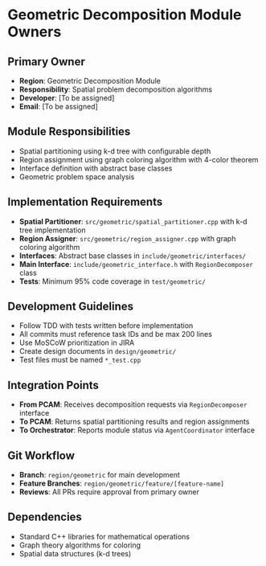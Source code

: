 # Geometric Decomposition Module Owners

## Primary Owner
- **Region**: Geometric Decomposition Module
- **Responsibility**: Spatial problem decomposition algorithms
- **Developer**: [To be assigned]
- **Email**: [To be assigned]

## Module Responsibilities
- Spatial partitioning using k-d tree with configurable depth
- Region assignment using graph coloring algorithm with 4-color theorem
- Interface definition with abstract base classes
- Geometric problem space analysis

## Implementation Requirements
- **Spatial Partitioner**: `src/geometric/spatial_partitioner.cpp` with k-d tree implementation
- **Region Assigner**: `src/geometric/region_assigner.cpp` with graph coloring algorithm
- **Interfaces**: Abstract base classes in `include/geometric/interfaces/`
- **Main Interface**: `include/geometric_interface.h` with `RegionDecomposer` class
- **Tests**: Minimum 95% code coverage in `test/geometric/`

## Development Guidelines
- Follow TDD with tests written before implementation
- All commits must reference task IDs and be max 200 lines
- Use MoSCoW prioritization in JIRA
- Create design documents in `design/geometric/`
- Test files must be named `*_test.cpp`

## Integration Points
- **From PCAM**: Receives decomposition requests via `RegionDecomposer` interface
- **To PCAM**: Returns spatial partitioning results and region assignments
- **To Orchestrator**: Reports module status via `AgentCoordinator` interface

## Git Workflow
- **Branch**: `region/geometric` for main development
- **Feature Branches**: `region/geometric/feature/[feature-name]`
- **Reviews**: All PRs require approval from primary owner

## Dependencies
- Standard C++ libraries for mathematical operations
- Graph theory algorithms for coloring
- Spatial data structures (k-d trees)
